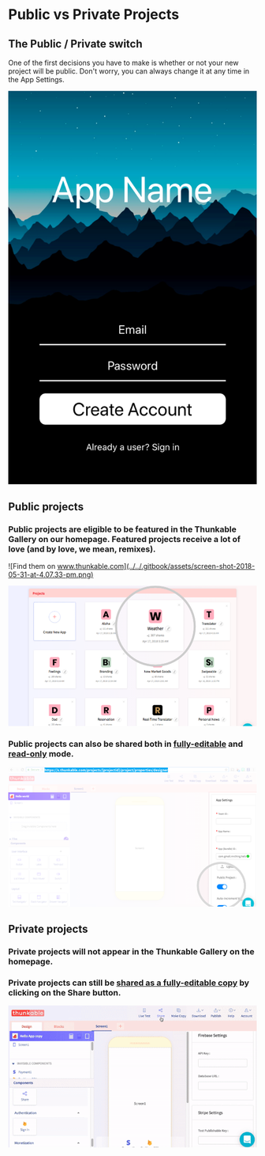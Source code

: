 # Public vs Private Projects

## The Public / Private switch

One of the first decisions you have to make is whether or not your new project will be public.  Don't worry, you can always change it at any time in the App Settings.

![](../../.gitbook/assets/image%20%285%29.png)

## Public projects

### Public projects are eligible to be featured in the Thunkable Gallery on our homepage. Featured projects receive a lot of love \(and by love, we mean, remixes\).

![Find them on www.thunkable.com](../../.gitbook/assets/screen-shot-2018-05-31-at-4.07.33-pm.png)

![You can track remixes on your project list page](../../.gitbook/assets/image%20%2810%29.png)

### **Public projects can also be shared both in** [**fully-editable**](../share.md#share-a-fully-editable-copy-of-your-app-project) **and** [**read-only**](../share.md#share-a-read-only-version-of-your-app-project) **mode.**

![](../../.gitbook/assets/image%20%288%29.png)

## Private projects

### **Private projects will not appear in the Thunkable Gallery on the homepage.** 

### **Private projects can still be** [**shared as a fully-editable copy**](../share.md#share-a-fully-editable-copy-of-your-app-project) **by clicking on the Share button.**

![](../../.gitbook/assets/image%20%283%29.png)

###  

